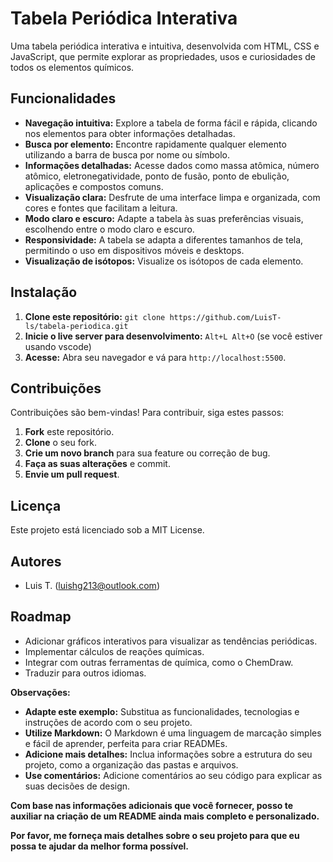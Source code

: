 # Tabela Periódica Interativa

Uma tabela periódica interativa e intuitiva, desenvolvida com HTML, CSS e JavaScript, que permite explorar as propriedades, usos e curiosidades de todos os elementos químicos.

## Funcionalidades

* **Navegação intuitiva:** Explore a tabela de forma fácil e rápida, clicando nos elementos para obter informações detalhadas.
* **Busca por elemento:** Encontre rapidamente qualquer elemento utilizando a barra de busca por nome ou símbolo.
* **Informações detalhadas:** Acesse dados como massa atômica, número atômico, eletronegatividade, ponto de fusão, ponto de ebulição, aplicações e compostos comuns.
* **Visualização clara:** Desfrute de uma interface limpa e organizada, com cores e fontes que facilitam a leitura.
* **Modo claro e escuro:** Adapte a tabela às suas preferências visuais, escolhendo entre o modo claro e escuro.
* **Responsividade:** A tabela se adapta a diferentes tamanhos de tela, permitindo o uso em dispositivos móveis e desktops.
* **Visualização de isótopos:** Visualize os isótopos de cada elemento.

## Instalação

1. **Clone este repositório:** `git clone https://github.com/LuisT-ls/tabela-periodica.git`
2. **Inicie o live server para desenvolvimento:** `Alt+L Alt+O` (se você estiver usando vscode)
4. **Acesse:** Abra seu navegador e vá para `http://localhost:5500`.

## Contribuições

Contribuições são bem-vindas! Para contribuir, siga estes passos:

1. **Fork** este repositório.
2. **Clone** o seu fork.
3. **Crie um novo branch** para sua feature ou correção de bug.
4. **Faça as suas alterações** e commit.
5. **Envie um pull request**.

## Licença

Este projeto está licenciado sob a MIT License.

## Autores

* Luis T. (luishg213@outlook.com)

## Roadmap

* Adicionar gráficos interativos para visualizar as tendências periódicas.
* Implementar cálculos de reações químicas.
* Integrar com outras ferramentas de química, como o ChemDraw.
* Traduzir para outros idiomas.

**Observações:**

* **Adapte este exemplo:** Substitua as funcionalidades, tecnologias e instruções de acordo com o seu projeto.
* **Utilize Markdown:** O Markdown é uma linguagem de marcação simples e fácil de aprender, perfeita para criar READMEs.
* **Adicione mais detalhes:** Inclua informações sobre a estrutura do seu projeto, como a organização das pastas e arquivos.
* **Use comentários:** Adicione comentários ao seu código para explicar as suas decisões de design.

**Com base nas informações adicionais que você fornecer, posso te auxiliar na criação de um README ainda mais completo e personalizado.** 

**Por favor, me forneça mais detalhes sobre o seu projeto para que eu possa te ajudar da melhor forma possível.**